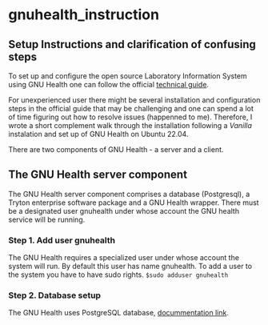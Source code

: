# gnuhealth_instruction
## Setup Instructions and clarification of confusing steps 
To set up and configure the open source Laboratory Information System using GNU Health one can follow the official [technical guide](https://docs.gnuhealth.org/his/techguide/installation/). 

For unexperienced user there might be several installation and configuration steps in the official guide that may be challenging and one can spend a lot of time figuring out how to resolve issues (happenned to me). Therefore, I wrote a short complement walk through the installation following a _Vanilla_ instalation and set up of GNU Health on Ubuntu 22.04.  

There are two components of GNU Health - a server and a client. 

## The GNU Health server component
The GNU Health server component comprises a database (Postgresql), a Tryton enterprise software package and a GNU Health wrapper. There must be a designated user gnuhealth under whose account the GNU health service will be running. 

### Step 1. Add user gnuhealth
The GNU Health requires a specialized user under whose account the system will run. By default this user has name gnuhealth. To add a user to the system you have to have sudo rights. 
`$sudo adduser gnuhealth` 

### Step 2. Database setup
The GNU Health uses PostgreSQL database, [docummentation link](https://www.postgresql.org/docs/14/index.html).


